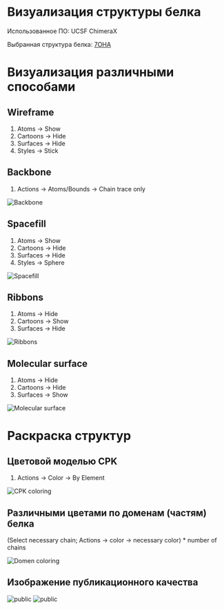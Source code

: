 # Визуализация структуры белка

Использованное ПО: UCSF ChimeraX

Выбранная структура белка: [7OHA](https://www.rcsb.org/structure/7OHA?assembly_id=1)

# Визуализация различными способами

## Wireframe

1. Atoms -> Show
2. Cartoons -> Hide
3. Surfaces -> Hide
4. Styles -> Stick

## Backbone

1. Actions -> Atoms/Bounds -> Chain trace only

![Backbone](/2.png)

## Spacefill

1. Atoms -> Show
2. Cartoons -> Hide
3. Surfaces -> Hide
4. Styles -> Sphere

![Spacefill](/3.png)

## Ribbons

1. Atoms -> Hide
2. Cartoons -> Show
3. Surfaces -> Hide

![Ribbons](/4.png)

## Molecular surface

1. Atoms -> Hide
2. Cartoons -> Hide
3. Surfaces -> Show

![Molecular surface](/5.png)

# Раскраска структур

## Цветовой моделью CPK

1. Actions -> Color -> By Element

![CPK coloring](/surface.png)

## Различными цветами по доменам (частям) белка

(Select necessary chain; Actions -> color -> necessary color) * number of chains

![Domen coloring](/domain.png)

## Изображение публикационного качества

![public](/7.png)
![public](/8.png)

